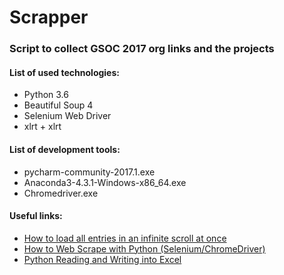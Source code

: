 # Scrapper

### Script to collect GSOC 2017 org links and the projects

#### List of used technologies:

* Python 3.6
* Beautiful Soup 4
* Selenium Web Driver
* xlrt + xlrt

#### List of development tools:

* pycharm-community-2017.1.exe
* Anaconda3-4.3.1-Windows-x86_64.exe
* Chromedriver.exe

#### Useful links:

* [How to load all entries in an infinite scroll at once](https://stackoverflow.com/a/21008335)
* [How to Web Scrape with Python (Selenium/ChromeDriver)](https://youtu.be/bhYulVzYRng)
* [Python Reading and Writing into Excel](https://youtu.be/Agp5OXPJnig)


